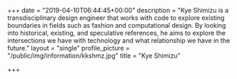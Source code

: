 +++
date = "2019-04-10T06:44:45+00:00"
description = "Kye Shimizu is a transdisciplinary design engineer that works with code to explore existing boundaries in fields such as fashion and computational design. By looking into historical, existing, and speculative references, he aims to explore the intersections we have with technology and what relationship we have in the future."
layout = "single"
profile_picture = "/public/img/information/kkshmz.jpg"
title = "Kye Shimizu"

+++
